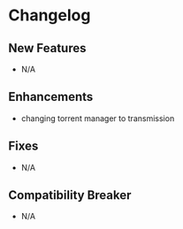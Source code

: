 # Changelog

## New Features

- N/A

## Enhancements

- changing torrent manager to transmission

## Fixes

- N/A

## Compatibility Breaker

- N/A

